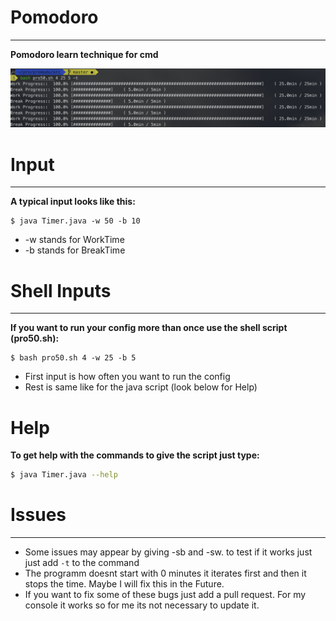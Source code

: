 # Pomodoro
***
__Pomodoro learn technique for cmd__


![GitHub Logo](/photos/test_input.png)

# Input
***
**A typical input looks like this:**
```
$ java Timer.java -w 50 -b 10
```
* -w stands for WorkTime
* -b stands for BreakTime


# Shell Inputs
***
**If you want to run your config more than once use the shell script (pro50.sh):**

```
$ bash pro50.sh 4 -w 25 -b 5
```
* First input is how often you want to run the config
* Rest is same like for the java script (look below for Help)

# Help
**To get help with the commands to give the script just type:**
```sh 
$ java Timer.java --help
```

# Issues
***
* Some issues may appear by giving -sb and -sw. to test if it works just just add `-t` to the command
* The programm doesnt start with 0 minutes it iterates first and then it stops the time. Maybe I will fix this in the Future.
* If you want to fix some of these bugs just add a pull request. For my console it works so for me its not necessary to update it.
